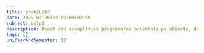 ```yaml
---
title: prob2Lab3
date: 2025-03-26T02:00:00+02:00
subject: pclp2
description: Acest cod exemplifică programarea orientată pe obiecte, definind clasa `Cerc` cu încapsularea razei. Oferă metode pentru calculul lungimii și ariei cercului, aplicând formule matematice specifice.
tags: []
uniYearAndSemester: 12
---
```


